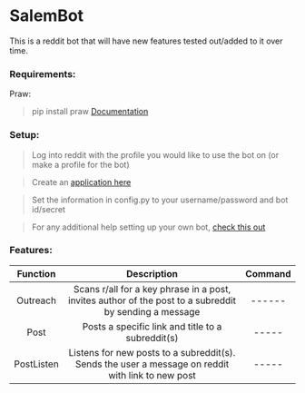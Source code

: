 # SalemBot

This is a reddit bot that will have new features tested out/added to it over time.



### Requirements:

Praw:
> pip install praw 
[Documentation](https://praw.readthedocs.io)



### Setup:

> Log into reddit with the profile you would like to use the bot on (or make a profile for the bot)

> Create an [application here](www.reddit.com/prefs/apps)

> Set the information in config.py to your username/password and bot id/secret

> For any additional help setting up your own bot, [check this out](https://praw.readthedocs.io/en/latest/getting_started/quick_start.html)



### Features:

| Function      | Description           | Command |
| :-------------: |:-------------:| :-----:|
| Outreach | Scans r/all for a key phrase in a post, invites author of the post to a subreddit by sending a message | ------ |
| Post | Posts a specific link and title to a subreddit(s) | ----- |
| PostListen | Listens for new posts to a subreddit(s). Sends the user a message on reddit with link to new post | ----- |